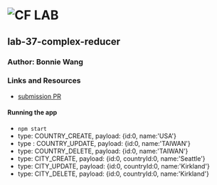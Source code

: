 # ![CF](http://i.imgur.com/7v5ASc8.png) LAB

## lab-37-complex-reducer

### Author: Bonnie Wang

### Links and Resources

- [submission PR](https://github.com/401-advanced-javascript-bw/lab-37-complex-reducer)

#### Running the app

- `npm start`
- type: COUNTRY_CREATE, payload: {id:0, name:'USA'}
- type : COUNTRY_UPDATE, payload: {id:0, name:'TAIWAN'}
- type: COUNTRY_DELETE, payload: {id:0, name:'TAIWAN'}
- type: CITY_CREATE, payload: {id:0, countryId:0, name:'Seattle'}
- type: CITY_UPDATE, payload: {id:0, countryId:0, name:'Kirkland'}
- type: CITY_DELETE, payload: {id:0, countryId:0, name:'Kirkland'}
